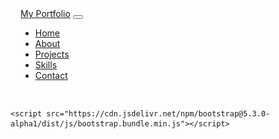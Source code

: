 <html lang="en">
<head>
    <meta charset="UTF-8">
    <meta name="viewport" content="width=device-width, initial-scale=1.0">
    <title>Portfolio - About</title>
    <link href="https://cdn.jsdelivr.net/npm/bootstrap@5.3.0-alpha1/dist/css/bootstrap.min.css" rel="stylesheet">
    <style>
        .about-section {
            text-align: center;
            padding: 50px 0;
        }
        .about-section h1 {
            font-size: 3rem;
            font-weight: bold;
            margin-bottom: 40px;
        }
        .about-section img {
            width: 150px;
            height: 150px;
            object-fit: cover;
            border-radius: 50%;
            margin-bottom: 30px;
        }
        .about-section p {
            font-size: 1rem;
            line-height: 1.6;
        }
        /* Sticky Navbar Styles */
.navbar {
    padding: 1rem;
}

.navbar-nav .nav-link {
    color: #000; /* Change to your preferred text color */
    font-weight: 500;
}

.navbar-nav .nav-link:hover {
    color: #ff69b4; /* Change to your preferred hover color */
}

    </style>
</head>
<body>
    <section class="about-section">
        <div class="container">
            <h1>About</h1>
            <img src="images/about/1.jpg" alt="Your Picture" class="img-fluid">
            <p>
                As a results-driven Data Analyst with nearly four years of experience, I specialize in delivering impactful insights through data integration, reporting, and visualization. I have a proven track record in building dynamic Power BI dashboards, optimizing ETL pipelines, and leveraging SQL and DAX to drive business decision-making. My expertise spans working across multiple platforms, including Azure, SAP BW on HANA, and various data management systems.

I thrive in fast-paced environments, managing multiple projects while collaborating with stakeholders to deliver tailored reporting solutions that meet business objectives. I am highly skilled in analyzing complex data, identifying key performance indicators, and presenting actionable insights to improve operational efficiency and drive growth.
            </p>
            <p>
                With a strong foundation in both technical and business aspects, I am proficient in handling data warehousing, data modeling, and system optimization to enhance performance. I bring a comprehensive understanding of cloud data solutions, UI/UX design for reporting tools, and database management, making me a versatile asset for any organization aiming to harness the power of data.

Let’s connect to explore how I can contribute to driving your data initiatives forward with precision and efficiency.







            </p>
        </div>
    </section>
    <!-- Projects Section -->
<section class="projects-section py-5">
    <div class="container">
        <h1 class="text-center mb-5">Projects</h1>
        <div class="row">
            <!-- Project 1 -->
            <div class="col-lg-4 col-md-6 mb-4">
                <div class="card h-100">
                    <img src="images/projects/1.jpg" class="card-img-top" alt="Project 1 Image">
                    <div class="card-body">
                        <h5 class="card-title">Project 1</h5>
                        <p class="card-text">Lorem ipsum dolor sit amet, consectetur adipiscing elit. Sed do eiusmod tempor incididunt.</p>
                    </div>
                    <div class="card-footer">
                        <a href="#" class="btn btn-primary btn-sm">Blog Post</a>
                        <a href="#" class="btn btn-secondary btn-sm">Source Code</a>
                    </div>
                </div>
            </div>
            <!-- Project 2 -->
            <div class="col-lg-4 col-md-6 mb-4">
                <div class="card h-100">
                    <img src="projects/2.jpg" class="card-img-top" alt="Project 2 Image">
                    <div class="card-body">
                        <h5 class="card-title">Project 2</h5>
                        <p class="card-text">Lorem ipsum dolor sit amet, consectetur adipiscing elit. Sed do eiusmod tempor incididunt.</p>
                    </div>
                    <div class="card-footer">
                        <a href="#" class="btn btn-primary btn-sm">Blog Post</a>
                        <a href="#" class="btn btn-secondary btn-sm">Source Code</a>
                    </div>
                </div>
            </div>
            <!-- Project 3 -->
            <div class="col-lg-4 col-md-6 mb-4">
                <div class="card h-100">
                    <img src="images/projects/3.jpg" class="card-img-top" alt="Project 3 Image">
                    <div class="card-body">
                        <h5 class="card-title">Project 3</h5>
                        <p class="card-text">Lorem ipsum dolor sit amet, consectetur adipiscing elit. Sed do eiusmod tempor incididunt.</p>
                    </div>
                    <div class="card-footer">
                        <a href="#" class="btn btn-primary btn-sm">Blog Post</a>
                        <a href="#" class="btn btn-secondary btn-sm">Source Code</a>
                    </div>
                </div>
            </div>
        </div>
    </div>
</section>
<!-- Skills Section -->
<section class="skills-section py-5">
    <div class="container">
        <h1 class="text-center mb-5">Skills</h1>
        <div class="row">
            <!-- Skill 1: Python -->
            <div class="col-lg-3 col-md-6 mb-4">
                <div class="card h-100 text-center">
                    <img src="skills/1.png" class="card-img-top mx-auto my-3" style="width: 50px;" alt="Python Icon">
                    <div class="card-body">
                        <h5 class="card-title">Python</h5>
                        <p class="card-text">Lorem ipsum dolor sit amet, consectetur adipiscing elit. Sed do eiusmod tempor incididunt.</p>
                    </div>
                    <div class="card-footer">
                        <a href="#" class="btn btn-link">Link to course or bootcamp</a>
                    </div>
                </div>
            </div>
            <!-- Skill 2: Data Visualization -->
            <div class="col-lg-3 col-md-6 mb-4">
                <div class="card h-100 text-center">
                    <img src="skills/2.png" class="card-img-top mx-auto my-3" style="width: 50px;" alt="Data Visualization Icon">
                    <div class="card-body">
                        <h5 class="card-title">Data Visualization</h5>
                        <p class="card-text">Lorem ipsum dolor sit amet, consectetur adipiscing elit. Sed do eiusmod tempor incididunt.</p>
                    </div>
                    <div class="card-footer">
                        <a href="#" class="btn btn-link">Link to course or bootcamp</a>
                    </div>
                </div>
            </div>
            <!-- Skill 3: SQL -->
            <div class="col-lg-3 col-md-6 mb-4">
                <div class="card h-100 text-center">
                    <img src="skills/3.png" class="card-img-top mx-auto my-3" style="width: 50px;" alt="SQL Icon">
                    <div class="card-body">
                        <h5 class="card-title">SQL</h5>
                        <p class="card-text">Lorem ipsum dolor sit amet, consectetur adipiscing elit. Sed do eiusmod tempor incididunt.</p>
                    </div>
                    <div class="card-footer">
                        <a href="#" class="btn btn-link">Link to course or bootcamp</a>
                    </div>
                </div>
            </div>
            <!-- Skill 4: Data Storytelling -->
            <div class="col-lg-3 col-md-6 mb-4">
                <div class="card h-100 text-center">
                    <img src="skills/4.png" class="card-img-top mx-auto my-3" style="width: 50px;" alt="Data Storytelling Icon">
                    <div class="card-body">
                        <h5 class="card-title">Data Storytelling</h5>
                        <p class="card-text">Lorem ipsum dolor sit amet, consectetur adipiscing elit. Sed do eiusmod tempor incididunt.</p>
                    </div>
                    <div class="card-footer">
                        <a href="#" class="btn btn-link">Link to course or bootcamp</a>
                    </div>
                </div>
            </div>
        </div>
    </div>
</section>
<!-- Contact Me Section -->
<section class="contact-section py-5" style="background-color: #343a40; color: white;">
    <div class="container">
        <h1 class="text-center mb-5">Contact Me</h1>
        <div class="row justify-content-center mb-4">
            <!-- Email -->
            <div class="col-md-5 text-center">
                <i class="fas fa-envelope fa-2x"></i>
                <p class="mt-2">sneehar25@gmail.com</p>
            </div>
            <!-- Phone -->
            <div class="col-md-5 text-center">
                <i class="fas fa-phone fa-2x"></i>
                <p class="mt-2">+1 9452572700</p>
            </div>
        </div>
        <div class="row justify-content-center">
            <!-- Social Media Icons -->
            <div class="col text-center">
                <a href="https://www.linkedin.com/in/neehar-suragani-b45825154/" target="_blank" class="btn btn-circle mx-2" data-toggle="tooltip" data-placement="top" title="LinkedIn">
                    <img src="icons/linkedin.png" alt="LinkedIn" style="width: 40px; height: 40px;">
                </a>
                <a href="https://twitter.com/" target="_blank" class="btn btn-circle mx-2" data-toggle="tooltip" data-placement="top" title="Twitter">
                    <img src="icons/twitter.png" alt="Twitter" style="width: 40px; height: 40px;">
                </a>
                <a href="https://github.com/" target="_blank" class="btn btn-circle mx-2" data-toggle="tooltip" data-placement="top" title="GitHub">
                    <img src="icons/github.png" alt="GitHub" style="width: 40px; height: 40px;">
                </a>
                <a href="https://medium.com/" target="_blank" class="btn btn-circle mx-2" data-toggle="tooltip" data-placement="top" title="Medium">
                    <img src="icons/medium.png" alt="Medium" style="width: 40px; height: 40px;">
                </a>
                <a href="https://www.youtube.com/" target="_blank" class="btn btn-circle mx-2" data-toggle="tooltip" data-placement="top" title="YouTube">
                    <img src="icons/youtube.png" alt="YouTube" style="width: 40px; height: 40px;">
                </a>
            </div>
        </div>
    </div>
</section>

<!-- Add this CSS to the head section of your HTML file -->
<style>
    .btn-circle {
        border-radius: 50%;
        background-color: #ff69b4; /* Pink background */
        border: none;
        padding: 10px;
        transition: background-color 0.3s;
    }

    .btn-circle:hover {
        background-color: #ff1493; /* Darker pink on hover */
    }
</style>

<!-- Include this in your script section to enable tooltips -->
<script>
    $(function () {
        $('[data-toggle="tooltip"]').tooltip();
    });
</script>
<!-- Sticky Navigation Bar -->
<nav class="navbar navbar-expand-lg navbar-light bg-light sticky-top">
    <div class="container">
        <a class="navbar-brand" href="#home">My Portfolio</a>
        <button class="navbar-toggler" type="button" data-toggle="collapse" data-target="#navbarNav" aria-controls="navbarNav" aria-expanded="false" aria-label="Toggle navigation">
            <span class="navbar-toggler-icon"></span>
        </button>
        <div class="collapse navbar-collapse" id="navbarNav">
            <ul class="navbar-nav ms-auto">
                <li class="nav-item">
                    <a class="nav-link" href="#home">Home</a>
                </li>
                <li class="nav-item">
                    <a class="nav-link" href="#about">About</a>
                </li>
                <li class="nav-item">
                    <a class="nav-link" href="#projects">Projects</a>
                </li>
                <li class="nav-item">
                    <a class="nav-link" href="#skills">Skills</a>
                </li>
                <li class="nav-item">
                    <a class="nav-link" href="#contact">Contact</a>
                </li>
            </ul>
        </div>
    </div>
</nav>
<section id="home">
    <!-- Home content -->
</section>

<section id="about">
    <!-- About content -->
</section>

<section id="projects">
    <!-- Projects content -->
</section>

<section id="skills">
    <!-- Skills content -->
</section>

<section id="contact">
    <!-- Contact content -->
</section>
<script>
    // Smooth scrolling
    $(document).ready(function() {
        $(".navbar-nav a").on('click', function(event) {
            if (this.hash !== "") {
                event.preventDefault();
                const hash = this.hash;
                $('html, body').animate({
                    scrollTop: $(hash).offset().top
                }, 800, function() {
                    window.location.hash = hash;
                });
            }
        });
    });
</script>


    <script src="https://cdn.jsdelivr.net/npm/bootstrap@5.3.0-alpha1/dist/js/bootstrap.bundle.min.js"></script>
</body>
</html>

